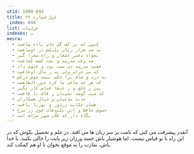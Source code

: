 ```yaml
---
utid: 1000-044
title: غزل شماره ۴۴
_index: 044
list: غزلیات
indexes: ت
mesra:
  - کنون که بر کف گل جام باده صافست
  - به صد هزار زبان بلبلش در اوصافست
  - بخواه دفتر اشعار و راه صحرا گیر
  - چه وقت مدرسه و بحث کشف کشافست
  - فقیه مدرسه دی مست بود و فتوی داد
  - که می حرام ولی به ز مال اوقافست
  - به درد و صاف تُرا حکم نیست خوش درکش
  - که هر چه ساقی ما کرد عین الطافست
  - ببر ز خلق و ز عنقا قیاس کار بگیر
  - که صیت گوشه نشینان ز قاف تا قافست
  - حدیث مدعیان و خیال همکاران
  - همان حکایت زردوز و بوریا بافست
  - خموش حافظ و این نکته‌های چون زر سرخ
  - نگاه دار که قلّاب شهر صرّاف است
---
```

آنقدر پیشرفت می کنی که نامت بر سر زبان ها می افتد. در علم و تحصیل بکوش که در این راه با تو قیاس نیست. اما هوشیار باش حسد ورزان زیر پایت را خالی نکنند. با خدا باش، نمازت را به موقع بخوان تا او هم کمکت کند.
